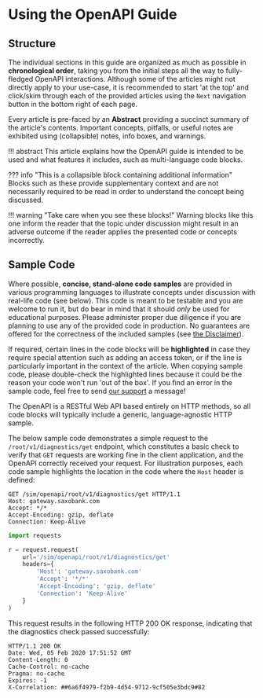 # Using the OpenAPI Guide

## Structure

The individual sections in this guide are organized as much as possible in **chronological order**, taking you from the initial steps all the way to fully-fledged OpenAPI interactions. Although some of the articles might not directly apply to your use-case, it is recommended to start 'at the top' and click/skim through each of the provided articles using the `Next` navigation button in the bottom right of each page.

Every article is pre-faced by an **Abstract** providing a succinct summary of the article's contents. Important concepts, pitfalls, or useful notes are exhibited using (collapsible) notes, info boxes, and warnings.

!!! abstract
    This article explains how the OpenAPI guide is intended to be used and what features it includes, such as multi-language code blocks.

??? info "This is a collapsible block containing additional information"
    Blocks such as these provide supplementary context and are not necessarily required to be read in order to understand the concept being discussed.

!!! warning "Take care when you see these blocks!"
    Warning blocks like this one inform the reader that the topic under discussion might result in an adverse outcome if the reader applies the presented code or concepts incorrectly.

## Sample Code

Where possible, **concise, stand-alone code samples** are provided in various programming languages to illustrate concepts under discussion with real-life code (see below). This code is meant to be testable and you are welcome to run it, but do bear in mind that it should *only* be used for educational purposes. Please administer proper due diligence if you are planning to use any of the provided code in production. No guarantees are offered for the correctness of the included samples (see [the Disclaimer](disclaimer.md)).

If required, certain lines in the code blocks will be **highlighted** in case they require special attention such as adding an access token, or if the line is particularly important in the context of the article. When copying sample code, please double-check the highlighted lines because it could be the reason your code won't run 'out of the box'. If you find an error in the sample code, feel free to send [our support](support.md) a message!

The OpenAPI is a RESTful Web API based entirely on HTTP methods, so all code blocks will typically include a generic, language-agnostic HTTP sample.

The below sample code demonstrates a simple request to the `/root/v1/diagnostics/get` endpoint, which constitutes a basic check to verify that `GET` requests are working fine in the client application, and the OpenAPI correctly received your request. For illustration purposes, each code sample highlights the location in the code where the `Host` header is defined:

```HTTP tab="HTTP" hl_lines="2"
GET /sim/openapi/root/v1/diagnostics/get HTTP/1.1
Host: gateway.saxobank.com
Accept: */*
Accept-Encoding: gzip, deflate
Connection: Keep-Alive
```

```Python tab="Python" hl_lines="6"
import requests

r = request.request(
    url='/sim/openapi/root/v1/diagnostics/get'
    headers={
        'Host': 'gateway.saxobank.com'
        'Accept': '*/*'
        'Accept-Encoding': 'gzip, deflate'
        'Connection': 'Keep-Alive'
    }
)
```

This request results in the following HTTP 200 OK response, indicating that the diagnostics check passed successfully:

```HTTP
HTTP/1.1 200 OK
Date: Wed, 05 Feb 2020 17:51:52 GMT
Content-Length: 0
Cache-Control: no-cache
Pragma: no-cache
Expires: -1
X-Correlation: ##6a6f4979-f2b9-4d54-9712-9cf505e3bdc9#82
```